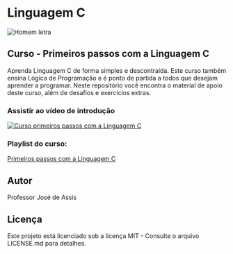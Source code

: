 # Linguagem C
![Homem letra](https://github.com/professorjosedeassis/Linguagem-C/blob/master/imagens/homem%20letra.gif)
## Curso - Primeiros passos com a Linguagem C
Aprenda Linguagem C de forma simples e descontraída. Este curso também ensina Lógica de Programação e é ponto de partida a todos que desejam aprender a programar.
Neste repositório você encontra o material de apoio deste curso, além de desafios e exercícios extras.
### Assistir ao vídeo de introdução
[![Curso primeiros passos com a Linguagem C](http://img.youtube.com/vi/COgylca8qYw/0.jpg)](http://www.youtube.com/watch?v=COgylca8qYw "Asssistir no YouTube")
### Playlist do curso:
[Primeiros passos com a Linguagem C](https://www.youtube.com/playlist?list=PLbEOwbQR9lqxHno2S-IiG9-lePyRNOO_E)
## Autor
Professor José de Assis
## Licença
Este projeto está licenciado sob a licença MIT - Consulte o arquivo LICENSE.md para detalhes.
